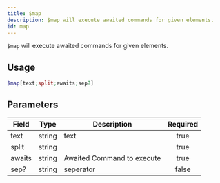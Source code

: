 ```yaml
---
title: $map
description: $map will execute awaited commands for given elements.
id: map
---
```


`$map` will execute awaited commands for given elements.

## Usage

```php
$map[text;split;awaits;sep?]
```

## Parameters

| Field  | Type   | Description                | Required |
|--------|--------|----------------------------|:--------:|
| text   | string | text                       |   true   |
| split  | string |                            |   true   |
| awaits | string | Awaited Command to execute |   true   |
| sep?   | string | seperator                  |  false   |